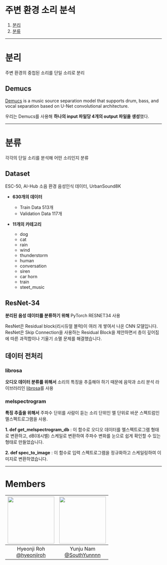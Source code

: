 # 주변 환경 소리 분석
1. [분리](#분리)
2. [분류](#분류)
---
# 분리
주변 환경의 중첩된 소리를 단일 소리로 분리

## Demucs
[Demucs](https://github.com/facebookresearch/demucs) is a music source separation model that supports drum, bass, and vocal separation based on U-Net convolutional architecture.

우리는 Demucs를 사용해 **하나의 input 파일당 4개의 output 파일을 생성**했다.

---
# 분류
각각의 단일 소리를 분석해 어떤 소리인지 분류

## Dataset
ESC-50, AI-Hub 소음 환경 음성인식 데이터, UrbanSound8K

+ __630개의 데이터__
  + Train Data 513개
  + Validation Data 117개

+ __11개의 카테고리__
  + dog
  + cat
  + rain
  + wind
  + thunderstorm
  + human
  + conversation
  + siren
  + car horn
  + train
  + steet_music

## ResNet-34
**분리된 음성 데이터를 분류하기 위해** PyTorch RESNET34 사용

ResNet은 Residual block(리시듀얼 블럭)이 여러 개 쌓여서 나온 CNN 모델입니다. ResNet은 Skip Connection을 사용하는 Residual Block을 제안하면서 층이 깊어짐에 따른 과적합이나 기울기 소멸 문제를 해결했습니다.

## 데이터 전처리
### librosa
**오디오 데이터 분류를 위해서** 소리의 특징을 추출해야 하기 때문에 음악과 소리 분석 라이브러리인 [librosa](https://github.com/librosa/librosa)를 사용

### melspectrogram
**특징 추출을 위해서** 주파수 단위를 사람이 듣는 소리 단위인 멜 단위로 바꾼 스펙트럼인 멜스펙트로그램을 사용.

__1. def get_melspectrogram_db__
: 이 함수로 오디오 데이터를 멜스펙트로그램 형태로 변환하고, dB(데시벨) 스케일로 변환하여 주파수 변화를 눈으로 쉽게 확인할 수 있는 형태로 만들었습니다.

__2. def spec_to_image__
: 이 함수로 입력 스펙트로그램을 정규화하고 스케일링하여 이미지로 변환하였습니다.

---
# Members
|<img src="https://avatars.githubusercontent.com/u/108173863?v=4" width="150" height="150"/>|<img src="https://avatars.githubusercontent.com/u/98511311?v=4" width="150" height="150"/>|
|:-:|:-:|
|Hyeonji Roh<br/>[@hyeonjiroh](https://github.com/hyeonjiroh)|Yunju Nam<br/>[@SouthYunnnn](https://github.com/SouthYunnnn)|
